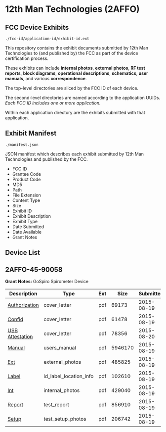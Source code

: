 # 12th Man Technologies (2AFFO)
## FCC Device Exhibits

```
./fcc-id/application-id/exhibit-id.ext
```

This repository contains the exhibit documents submitted by 12th Man Technologies to (and published by) the FCC as part of the device certification process.

These exhibits can include **internal photos**, **external photos**, **RF test reports**, **block diagrams**, **operational descriptions**, **schematics**, **user manuals**, and various **correspondence**.

The top-level directories are sliced by the FCC ID of each device.

The second-level directories are named according to the application UUIDs. *Each FCC ID includes one or more application.*

Within each application directory are the exhibits submitted with that application. 

## Exhibit Manifest

```
./manifest.json
```

JSON manifest which describes each exhibit submitted by 12th Man Technologies and published by the FCC.

- FCC ID
- Grantee Code
- Product Code
- MD5
- Path
- File Extension
- Content Type
- Size
- Exhibit ID
- Exhibit Description
- Exhibit Type
- Date Submitted
- Date Available
- Grant Notes

## Device List
## 2AFFO-45-90058
**Grant Notes:** GoSpiro Spirometer Device

| Description | Type | Ext | Size | Submitted | Available |
| ----------- | ---- | --- | ---- | --------- | --------- |
| [Authorization](2AFFO-45-90058/1b7b3aa840cdae34ebbf61bb9080afe3/2719409.pdf) | cover_letter | pdf | 69173 | 2015-08-19 | 2015-08-20 |
| [Confid](2AFFO-45-90058/1b7b3aa840cdae34ebbf61bb9080afe3/2719410.pdf) | cover_letter | pdf | 61478 | 2015-08-19 | 2015-08-20 |
| [USB Attestation](2AFFO-45-90058/1b7b3aa840cdae34ebbf61bb9080afe3/2720663.pdf) | cover_letter | pdf | 78356 | 2015-08-20 | 2015-08-20 |
| [Manual](2AFFO-45-90058/1b7b3aa840cdae34ebbf61bb9080afe3/2719415.pdf) | users_manual | pdf | 5946170 | 2015-08-19 | 2015-08-20 |
| [Ext](2AFFO-45-90058/1b7b3aa840cdae34ebbf61bb9080afe3/2719408.pdf) | external_photos | pdf | 485825 | 2015-08-19 | 2015-08-20 |
| [Label](2AFFO-45-90058/1b7b3aa840cdae34ebbf61bb9080afe3/2719411.pdf) | id_label_location_info | pdf | 102610 | 2015-08-19 | 2015-08-20 |
| [Int](2AFFO-45-90058/1b7b3aa840cdae34ebbf61bb9080afe3/2719412.pdf) | internal_photos | pdf | 429040 | 2015-08-19 | 2015-08-20 |
| [Report](2AFFO-45-90058/1b7b3aa840cdae34ebbf61bb9080afe3/2719413.pdf) | test_report | pdf | 856910 | 2015-08-19 | 2015-08-20 |
| [Setup](2AFFO-45-90058/1b7b3aa840cdae34ebbf61bb9080afe3/2719414.pdf) | test_setup_photos | pdf | 206742 | 2015-08-19 | 2015-08-20 |
